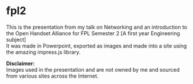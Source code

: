 # fpl2

This is the presentation from my talk on Networking and an introduction to the Open Handset Alliance for FPL Semester 2 [A first year Engineering subject] 
<br> It was made in Powerpoint, exported as images and made into a site using the amazing impress.js library.


<strong> Disclaimer: </strong> <br>
Images used in the presentation and are not owned by me and sourced from various sites across the Internet.
